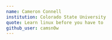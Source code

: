 ```yaml
---
name: Cameron Connell
institution: Colorado State University
quote: Learn linux before you have to
github_user: camsn0w
---
```


